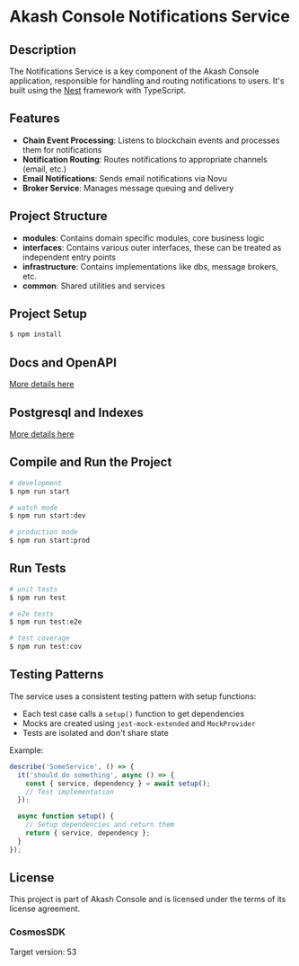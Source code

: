# Akash Console Notifications Service

## Description

The Notifications Service is a key component of the Akash Console application, responsible for handling and routing notifications to users. It's built using the [Nest](https://github.com/nestjs/nest) framework with TypeScript.

## Features

- **Chain Event Processing**: Listens to blockchain events and processes them for notifications
- **Notification Routing**: Routes notifications to appropriate channels (email, etc.)
- **Email Notifications**: Sends email notifications via Novu
- **Broker Service**: Manages message queuing and delivery

## Project Structure

- **modules**: Contains domain specific modules, core business logic
- **interfaces**: Contains various outer interfaces, these can be treated as independent entry points
- **infrastructure**: Contains implementations like dbs, message brokers, etc.
- **common**: Shared utilities and services

## Project Setup

```bash
$ npm install
```

## Docs and OpenAPI
[More details here](./docs/codegen.md)

## Postgresql and Indexes 
[More details here](./docs/sql.md)

## Compile and Run the Project

```bash
# development
$ npm run start

# watch mode
$ npm run start:dev

# production mode
$ npm run start:prod
```

## Run Tests

```bash
# unit tests
$ npm run test

# e2e tests
$ npm run test:e2e

# test coverage
$ npm run test:cov
```

## Testing Patterns

The service uses a consistent testing pattern with setup functions:

- Each test case calls a `setup()` function to get dependencies
- Mocks are created using `jest-mock-extended` and `MockProvider`
- Tests are isolated and don't share state

Example:

```typescript
describe('SomeService', () => {
  it('should do something', async () => {
    const { service, dependency } = await setup();
    // Test implementation
  });

  async function setup() {
    // Setup dependencies and return them
    return { service, dependency };
  }
});
```

## License

This project is part of Akash Console and is licensed under the terms of its license agreement.

### CosmosSDK
Target version: 53